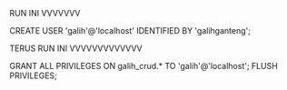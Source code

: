 RUN INI 
VVVVVVV

CREATE USER 'galih'@'localhost' IDENTIFIED BY 'galihganteng';


TERUS RUN INI 
VVVVVVVVVVVVV

GRANT ALL PRIVILEGES ON galih_crud.* TO 'galih'@'localhost';
FLUSH PRIVILEGES;



